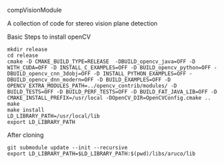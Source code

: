 compVisionModule

A collection of code for stereo vision plane detection

Basic Steps to install openCV
```
mkdir release
cd release
cmake -D CMAKE_BUILD_TYPE=RELEASE  -DBUILD_opencv_java=OFF -D WITH_CUDA=OFF -D INSTALL_C_EXAMPLES=OFF -D BUILD_opencv_python=OFF -DBUILD_opencv_cnn_3dobj=OFF -D INSTALL_PYTHON_EXAMPLES=OFF -DBUILD_opencv_dnn_modern=OFF -D BUILD_EXAMPLES=OFF -D OPENCV_EXTRA_MODULES_PATH=../opencv_contrib/modules/ -D BUILD_TESTS=OFF -D BUILD_PERF_TESTS=OFF -D BUILD_FAT_JAVA_LIB=OFF -D CMAKE_INSTALL_PREFIX=/usr/local -DOpenCV_DIR=OpenCVConfig.cmake ..
make
make install
LD_LIBRARY_PATH=/usr/local/lib
export LD_LIBRARY_PATH
```

After cloning
```
git submodule update --init --recursive
export LD_LIBRARY_PATH=$LD_LIBRARY_PATH:$(pwd)/libs/aruco/lib
```
